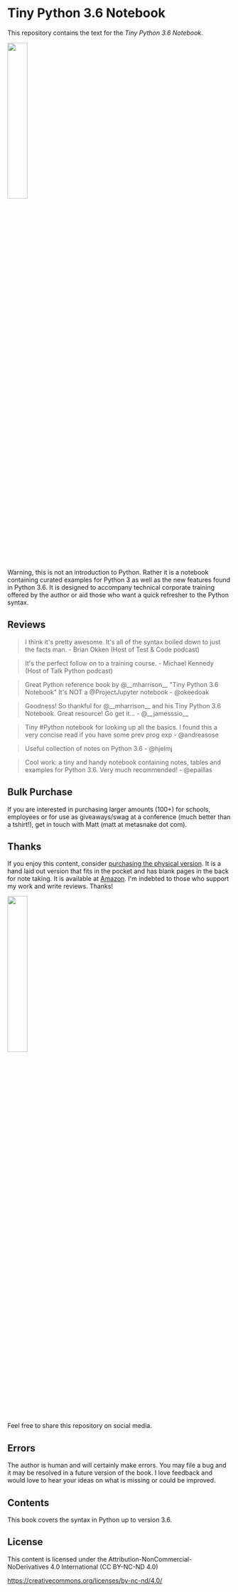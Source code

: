 Tiny Python 3.6 Notebook
========================

This repository contains the text for the *Tiny Python 3.6 Notebook*.

<img src="img/tinypy36-iso.png" width="30%">

Warning, this is not an introduction to Python. Rather it is a notebook
containing curated examples for Python 3 as well as the new features
found in Python 3.6. It is designed to accompany technical corporate
training offered by the author or aid those who want a quick refresher
to the Python syntax.

Reviews
---------

> I think it's pretty awesome. It's all of the syntax boiled down to just the facts man. - Brian Okken (Host of Test & Code podcast)


> It's the perfect follow on to a training course. - Michael Kennedy (Host of Talk Python podcast)

> Great Python reference book by @\_\_mharrison\_\_ "Tiny Python 3.6 Notebook" It's NOT a @ProjectJupyter notebook - @okeedoak

> Goodness! So thankful for @\_\_mharrison\_\_ and his Tiny Python 3.6 Notebook. Great resource! Go get it…  - @\_\_jamesssio\_\_

> Tiny #Python notebook for looking up all the basics. I found this a very concise read if you have some prev prog exp - @andreasose

> Useful collection of notes on Python 3.6 - @hjelmj

> Cool work: a tiny and handy notebook containing notes, tables and examples for Python 3.6. Very much recommended! - @epaillas



Bulk Purchase
---------------

If you are interested in purchasing larger amounts (100+) for schools, employees or for
use as giveaways/swag at a conference (much better than a tshirt!), get in touch 
with Matt (matt at metasnake dot com).

Thanks
------

If you enjoy this content, consider [purchasing the physical version](https://www.amazon.com/dp/1542883253/ref=as_li_ss_il?ie=UTF8&qid=1487086306&sr=8-7&keywords=python+3.6&linkCode=li2&tag=hairysuncom-20&linkId=5bed517e28e53633e149006968a55f67).
It is a hand laid out version that fits in the pocket and has blank
pages in the back for note taking. It is available at [Amazon](https://www.amazon.com/dp/1542883253/ref=as_li_ss_il?ie=UTF8&qid=1487086306&sr=8-7&keywords=python+3.6&linkCode=li2&tag=hairysuncom-20&linkId=5bed517e28e53633e149006968a55f67). I'm
indebted to those who support my work and write reviews. Thanks!

<img src="img/book.jpg" width="30%">


Feel free to share this repository on social media.

Errors
------

The author is human and will certainly make errors. You may file a bug
and it may be resolved in a future version of the book. I love feedback
and would love to hear your ideas on what is missing or could be
improved.

Contents
--------

This book covers the syntax in Python up to version 3.6.

License
-------

This content is licensed under the
Attribution-NonCommercial-NoDerivatives 4.0 International (CC BY-NC-ND
4.0)

<https://creativecommons.org/licenses/by-nc-nd/4.0/>
